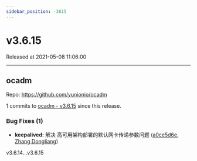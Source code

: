 ```yaml
---
sidebar_position: -3615
---
```


# v3.6.15

Released at 2021-05-08 11:06:00

-----

## ocadm

Repo: https://github.com/yunionio/ocadm

1 commits to [ocadm - v3.6.15](https://github.com/yunionio/ocadm/compare/v3.6.14...v3.6.15) since this release.

### Bug Fixes (1)
- **keepalived:** 解决 高可用架构部署的默认网卡传递参数问题 ([a0ce5d6e](https://github.com/yunionio/ocadm/commit/a0ce5d6ebe55233d7cd54f0b24706de3c9e2cb03), [Zhang Dongliang](mailto:zhangdongliang@yunion.cn))

v3.6.14...v3.6.15

